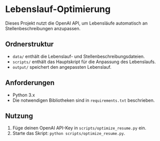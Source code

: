# Lebenslauf-Optimierung

Dieses Projekt nutzt die OpenAI API, um Lebensläufe automatisch an Stellenbeschreibungen anzupassen.

## Ordnerstruktur
- `data/` enthält die Lebenslauf- und Stellenbeschreibungsdateien.
- `scripts/` enthält das Hauptskript für die Anpassung des Lebenslaufs.
- `output/` speichert den angepassten Lebenslauf.

## Anforderungen
- Python 3.x
- Die notwendigen Bibliotheken sind in `requirements.txt` beschrieben.

## Nutzung
1. Füge deinen OpenAI API-Key in `scripts/optimize_resume.py` ein.
2. Starte das Skript: `python scripts/optimize_resume.py`.